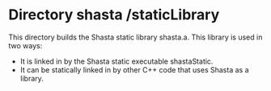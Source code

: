 # Directory shasta /staticLibrary

This directory builds the Shasta static library shasta.a.
This library is used in two ways:

* It is linked in by the Shasta static executable shastaStatic.
* It can be statically linked in by other C++ code that uses Shasta as a library.
